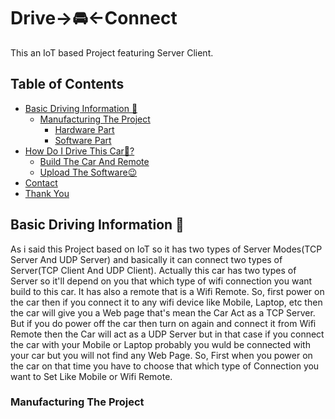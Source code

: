 # Drive->🚘<-Connect
This an IoT based Project featuring Server Client. 

## Table of Contents
* [Basic Driving Information 🛞](#about-project)
  * [Manufacturing The Project](#built-with)
    * [Hardware Part](#hardware-part)
    * [Software Part](#software-part)
* [How Do I Drive This Car🤔?](#getting-started)
  * [Build The Car And Remote](#installation)
  * [Upload The Software😉](#code_upload)
* [Contact](#contact)
* [Thank You](#wishes)

## Basic Driving Information 🛞
As i said this Project based on IoT so it has two types of Server Modes(TCP Server And UDP Server) and basically it can connect two types of Server(TCP Client And UDP Client).
Actually this car has two types of Server so it'll depend on you that which type of wifi connection you want build to this car. It has also a remote that is a Wifi Remote.
So, first power on the car then if you connect it to any wifi device like Mobile, Laptop, etc then the car will give you a Web page that's mean the Car Act as a TCP Server.
But if you do power off the car then turn on again and connect it from Wifi Remote then the Car will act as a UDP Server but in that case if you connect the car with your Mobile or Laptop probably you wuld be connected with your car but you will not find any Web Page. So, First when you power on the car on that time you have to choose that which type of Connection you want to Set Like Mobile or Wifi Remote.

### Manufacturing The Project

